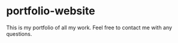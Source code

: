 # portfolio-website
This is my portfolio of all my work.
Feel free to contact me with any questions. 
